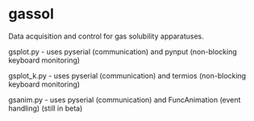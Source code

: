 # gassol

Data acquisition and control for gas solubility apparatuses.

gsplot.py - uses pyserial (communication) and pynput (non-blocking keyboard
monitoring)

gsplot_k.py - uses pyserial (communication) and termios (non-blocking keyboard
monitoring)

gsanim.py - uses pyserial (communication) and FuncAnimation (event handling)
(still in beta)
